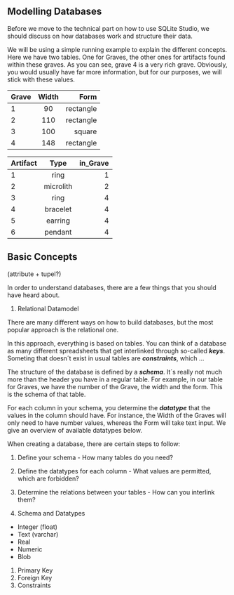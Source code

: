 
## Modelling Databases


Before we move to the technical part on how to use SQLite Studio, we should discuss on how databases work and structure their data. 

We will be using a simple running example to explain the different concepts. Here we have two tables. One for Graves, the other ones for artifacts found within these graves. 
As you can see, grave 4 is a very rich grave.
Obviously, you would usually have far more information, but for our purposes, we will stick with these values.

| Grave | Width | Form |
| -------------------- |:-------------:| -----:|
|1|90| rectangle|
|2|110| rectangle|
|3|100| square|
|4|148| rectangle|

| Artifact | Type | in_Grave |
| -------------------- |:-------------:| -----:|
|1| ring | 1|
|2| microlith | 2|
|3|ring | 4|
|4|bracelet| 4|
|5|earring| 4|
|6|pendant| 4|

## Basic Concepts
(attribute + tupel?)

In order to understand databases, there are a few things that you should have heard about.

1. Relational Datamodel

There are many different ways on how to build databases, but the most popular approach is the  relational one.

In this approach, everything is based on tables. You can think of a database as many different spreadsheets that get interlinked through so-called ***keys***. Someting that doesn´t exist in usual tables are ***constraints***, which ...

The structure of the database is defined by a ***schema***. It´s really not much more than the header you have in a regular table. For example, in our table for Graves, we have the number of the Grave, the width and the form. This is the schema of that table. 



For each column in your schema, you determine the ***datatype*** that the values in the column should have. 
For instance, the Width of the Graves will only need to have number values, whereas the Form will take text input. We give an overview of available datatypes below.


When creating a database, there are certain steps to follow:

1. Define your schema - How many tables do you need? 
2. Define the datatypes for each column - What values are permitted, which are forbidden?
3. Determine the relations between your tables - How can you interlink them?

2. Schema and Datatypes

- Integer (float)
- Text (varchar)
- Real 
- Numeric
- Blob




1. Primary Key
2. Foreign Key
3. Constraints

